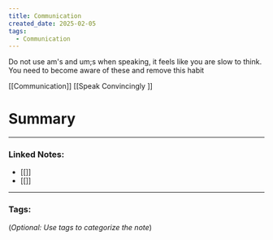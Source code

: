 ```yaml
---
title: Communication
created_date: 2025-02-05
tags:
  - Communication
---
```

Do not use am's and um;s when speaking, it feels like you are slow to think. You need to become aware of these and remove this habit

[[Communication]]
[[Speak Convincingly <PN>]]



# Summary


---

### **Linked Notes:**

- [[]]
- [[]]

---

### **Tags:**

(_Optional: Use tags to categorize the note_)
